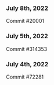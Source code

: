 ### July 8th, 2022

Commit #20001

### July 5th, 2022

Commit #314353


### July 4th, 2022

Commit #72281
